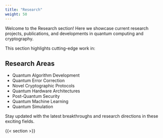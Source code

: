 ```yaml
---
title: "Research"
weight: 50
---
```


Welcome to the Research section! Here we showcase current research projects, publications, and developments in quantum computing and cryptography.

This section highlights cutting-edge work in:

## Research Areas

- Quantum Algorithm Development
- Quantum Error Correction
- Novel Cryptographic Protocols
- Quantum Hardware Architectures
- Post-Quantum Security
- Quantum Machine Learning
- Quantum Simulation

Stay updated with the latest breakthroughs and research directions in these exciting fields.

{{< section >}}
